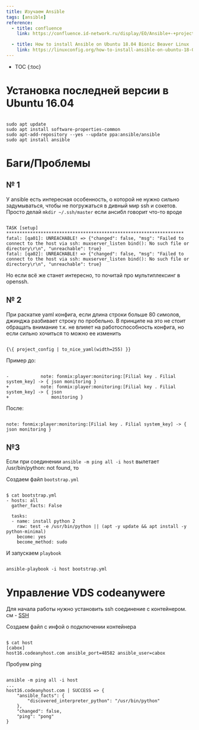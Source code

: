 ```yaml
---
title: Изучаем Ansible
tags: [ansible]
reference:
  - title: confluence
    link: https://confluence.id-network.ru/display/EO/Ansible+-+projects

  - title: How to install Ansible on Ubuntu 18.04 Bionic Beaver Linux
    link: https://linuxconfig.org/how-to-install-ansible-on-ubuntu-18-04-bionic-beaver-linux
---
```


* TOC
{:toc}

# Установка последней версии в Ubuntu 16.04

<pre><code class="perl">
sudo apt update
sudo apt install software-properties-common
sudo apt-add-repository --yes --update ppa:ansible/ansible
sudo apt install ansible
</code></pre>

<!-- ------------------------------------------------------------- -->

# Баги/Проблемы

## № 1

У ansible есть интересная особенность, о которой не нужно сильно задумываться, чтобы не погружаться в дивный мир ssh и сокетов. Просто делай ```mkdir ~/.ssh/master``` если ансибл говорит что-то вроде

<pre><code class="shell">
TASK [setup] *******************************************************************
fatal: [qa01]: UNREACHABLE! => {"changed": false, "msg": "Failed to connect to the host via ssh: muxserver_listen bind(): No such file or directory\r\n", "unreachable": true}
fatal: [qa02]: UNREACHABLE! => {"changed": false, "msg": "Failed to connect to the host via ssh: muxserver_listen bind(): No such file or directory\r\n", "unreachable": true}
</code></pre>

Но если всё же станет интересно, то почитай про мультиплексинг в openssh.

<!-- ------------------------------------------------------------- -->

## № 2

При раскатке yaml конфига, если длина строки больше 80 симолов, джинджа разбивает строку по пробельно. В принципе на это не стоит обращать внимание т.к. не влияет на работоспособность конфига, но если сильно хочиться то можно ее изменить
<pre><code class="yaml">
{\{ project_config | to_nice_yaml(width=255) }}
</code></pre>

Пример до:
<pre><code class="yaml">
-            note: fonmix:player:monitoring:[Filial key . Filial system_key] -> { json monitoring }
+            note: fonmix:player:monitoring:[Filial key . Filial system_key] -> { json
+                monitoring }
</code></pre>

После:
<pre><code class="yaml">
note: fonmix:player:monitoring:[Filial key . Filial system_key] -> { json monitoring }
</code></pre>

## №3

Если при соединении `ansible -m ping all -i host` вылетает /usr/bin/python: not found, то

Создаем файл `bootstrap.yml`
<pre><code class="perl">
$ cat bootstrap.yml
- hosts: all
  gather_facts: False
  
  tasks:
  - name: install python 2
    raw: test -e /usr/bin/python || (apt -y update && apt install -y python-minimal)
    become: yes
    become_method: sudo
</code></pre>

И запускаем `playbook`

<pre><code class="perl">
ansible-playbook -i host bootstrap.yml
</code></pre>

# Управление VDS codeanywere

Для начала работы нужно установить ssh соединение с контейнером. см - <a href="/2018/04/07/ssh.html">SSH</a>

Создаем файл с инфой о подключении контейнера
<pre><code class="perl">
$ cat host 
[cabox]
host16.codeanyhost.com ansible_port=48582 ansible_user=cabox
</code></pre>

Пробуем ping
<pre><code class="perl">
ansible -m ping all -i host
...
host16.codeanyhost.com | SUCCESS => {
    "ansible_facts": {
        "discovered_interpreter_python": "/usr/bin/python"
    }, 
    "changed": false, 
    "ping": "pong"
}
</code></pre>


